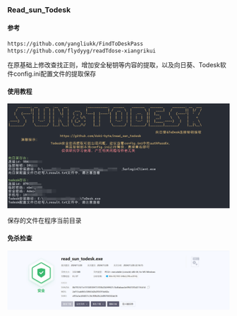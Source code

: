 ### Read_sun_Todesk

#### 参考

~~~
https://github.com/yangliukk/FindToDeskPass
https://github.com/flydyyg/readTdose-xiangrikui
~~~

在原基础上修改查找正则，增加安全秘钥等内容的提取，以及向日葵、Todesk软件config.ini配置文件的提取保存

#### 使用教程

![image1](./images/image1.png)

保存的文件在程序当前目录

#### 免杀检查

![image2](./images/image2.png)
